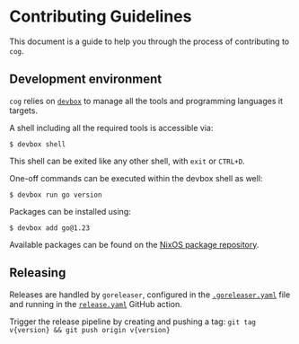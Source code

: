 # Contributing Guidelines

This document is a guide to help you through the process of contributing to `cog`.

## Development environment

`cog` relies on [`devbox`](https://www.jetify.com/devbox/docs/) to manage all
the tools and programming languages it targets.

A shell including all the required tools is accessible via:

```console
$ devbox shell
```

This shell can be exited like any other shell, with `exit` or `CTRL+D`.

One-off commands can be executed within the devbox shell as well:

```console
$ devbox run go version
```

Packages can be installed using:

```console
$ devbox add go@1.23
```

Available packages can be found on the [NixOS package repository](https://search.nixos.org/packages).

## Releasing

Releases are handled by `goreleaser`, configured in the
[`.goreleaser.yaml`](../.goreleaser.yaml) file and running in the
[`release.yaml`](../.github/workflows/release.yaml) GitHub action.

Trigger the release pipeline by creating and pushing a tag: `git tag v{version} && git push origin v{version}`

